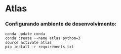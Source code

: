 # Atlas

### Configurando ambiente de desenvolvimento:

```console
conda update conda
conda create --name atlas python=3
source activate atlas
pip install -r requirements.txt
```